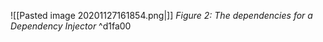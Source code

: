 ![[Pasted image 20201127161854.png|]]
_Figure 2: The dependencies for a Dependency Injector_ ^d1fa00